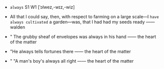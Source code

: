 - `always` S1 W1 [ˈɔlwez,-wɪz,-wiz]



- All that I could say, then, with respect to farming on a large scale﻿—I `have always cultivated` a garden﻿—was, that I had had my seeds ready —— walden

- " The grubby sheaf of envelopes was always in his hand —— the heart of the matter

-  "He always tells fortunes there —— the heart of the matter

- " "A man's boy's always all right —— the heart of the matter